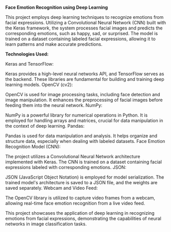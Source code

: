 **Face Emotion Recognition using Deep Learning**

This project employs deep learning techniques to recognize emotions from facial expressions. Utilizing a Convolutional Neural Network (CNN) built with the Keras framework, the system processes facial images and predicts the corresponding emotions, such as happy, sad, or surprised. The model is trained on a dataset containing labeled facial expressions, allowing it to learn patterns and make accurate predictions.

**Technologies Used:**

Keras and TensorFlow:

Keras provides a high-level neural networks API, and TensorFlow serves as the backend. These libraries are fundamental for building and training deep learning models.
OpenCV (cv2):

OpenCV is used for image processing tasks, including face detection and image manipulation. It enhances the preprocessing of facial images before feeding them into the neural network.
NumPy:

NumPy is a powerful library for numerical operations in Python. It is employed for handling arrays and matrices, crucial for data manipulation in the context of deep learning.
Pandas:

Pandas is used for data manipulation and analysis. It helps organize and structure data, especially when dealing with labeled datasets.
Face Emotion Recognition Model (CNN):

The project utilizes a Convolutional Neural Network architecture implemented with Keras. The CNN is trained on a dataset containing facial expressions labeled with corresponding emotions.
JSON:

JSON (JavaScript Object Notation) is employed for model serialization. The trained model's architecture is saved to a JSON file, and the weights are saved separately.
Webcam and Video Feed:

The OpenCV library is utilized to capture video frames from a webcam, allowing real-time face emotion recognition from a live video feed.

This project showcases the application of deep learning in recognizing emotions from facial expressions, demonstrating the capabilities of neural networks in image classification tasks.
